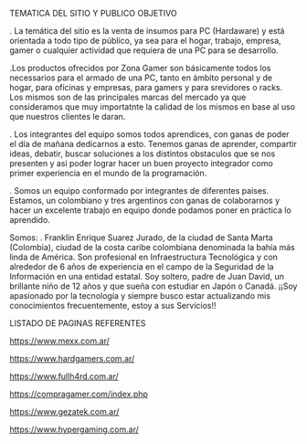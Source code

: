 TEMATICA DEL SITIO Y PUBLICO OBJETIVO

. La temática del sitio es la venta de insumos para PC (Hardaware) y está orientada a todo tipo de público,
ya sea para el hogar, trabajo, empresa, gamer o cualquier actividad que requiera de una PC para se desarrollo.

.Los productos ofrecidos por Zona Gamer son básicamente todos los necessarios para el armado de una PC, tanto
en ámbito personal y de hogar, para oficinas y empresas, para gamers y para srevidores o racks. Los mismos
son de las principales marcas del mercado ya que consideramos que muy importatnte la calidad de los mismos en
base al uso que nuestros clientes le daran.

. Los integrantes del equipo somos todos aprendices, con ganas de poder el día de mañana dedicarnos a esto.
Tenemos ganas de aprender, compartir ideas, debatir, buscar soluciones a los distintos obstaculos que se nos presenten y asi poder lograr hacer un buen proyecto integrador como primer experiencia en el mundo de la programación.

. Somos un equipo conformado por integrantes de diferentes paises. Estamos, un colombiano y tres argentinos con ganas de colaborarnos y hacer un excelente trabajo en equipo donde podamos poner en práctica lo aprendido.

Somos:
    . Franklin Enrique Suarez Jurado, de la ciudad de Santa Marta (Colombia), ciudad de la costa caribe colombiana denominada la bahía más linda de América. Son profesional en Infraestructura Tecnológica y con alrededor de 6 años de experiencia en el campo de la Seguridad de la Información en una entidad estatal. 
    Soy soltero, padre de Juan David, un brillante niño de 12 años y que sueña con estudiar en Japón o Canadá. ¡¡Soy apasionado por la tecnología y siempre busco estar actualizando mis conocimientos frecuentemente, estoy a sus Servicios!!



LISTADO DE PAGINAS REFERENTES

https://www.mexx.com.ar/

https://www.hardgamers.com.ar/

https://www.fullh4rd.com.ar/

https://compragamer.com/index.php

https://www.gezatek.com.ar/

https://www.hypergaming.com.ar/
